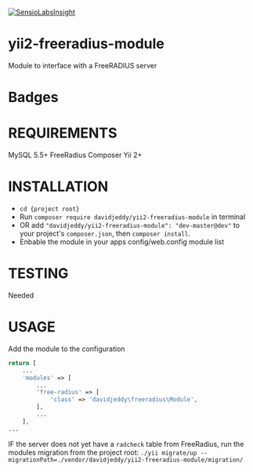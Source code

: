 [![SensioLabsInsight](https://insight.sensiolabs.com/projects/0137c455-b0f7-482b-982e-182521bc2a11/big.png)](https://insight.sensiolabs.com/projects/0137c455-b0f7-482b-982e-182521bc2a11)

# yii2-freeradius-module

Module to interface with a FreeRADIUS server


# Badges


# REQUIREMENTS

MySQL 5.5+
FreeRadius
Composer
Yii 2+


# INSTALLATION

 + `cd {project root}`
 + Run `composer require davidjeddy/yii2-freeradius-module` in terminal
 + OR add `"davidjeddy/yii2-freeradius-module": "dev-master@dev"` to your project's  `composer.json`, then `composer install`.
 + Enbable the module in your apps config/web.config module list


# TESTING

Needed

# USAGE

Add the module to the configuration

```PHP
return [
    ...
    'modules' => [
        ...
        'free-radius' => [
            'class' => 'davidjeddy\freeradius\Module',
        ],
        ...
    ],
...    
```

IF the server does not yet have a `radcheck` table from FreeRadius, run the modules migration from the project root:
`./yii migrate/up --migrationPath=./vendor/davidjeddy/yii2-freeradius-module/migration/`

